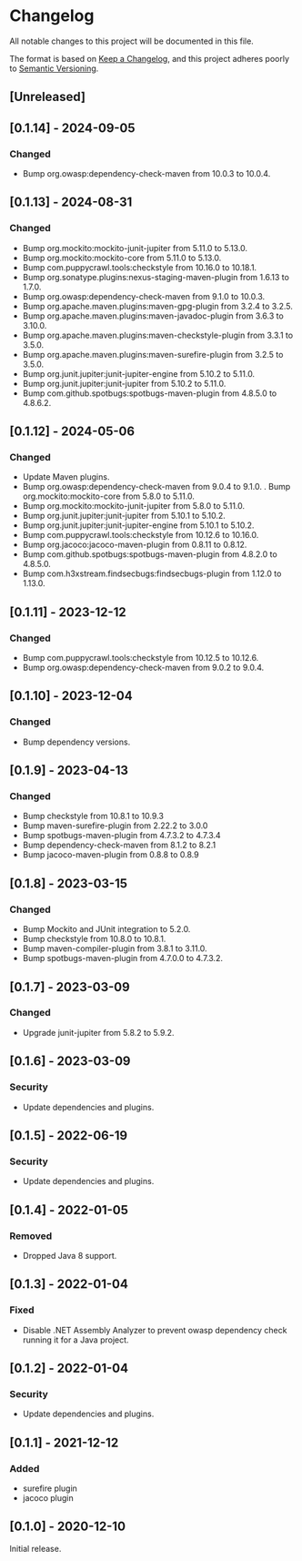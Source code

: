 # Changelog
All notable changes to this project will be documented in this file.

The format is based on [Keep a Changelog](https://keepachangelog.com/en/1.0.0/),
and this project adheres poorly to [Semantic Versioning](https://semver.org/spec/v2.0.0.html).

## [Unreleased]

## [0.1.14] - 2024-09-05
### Changed
- Bump org.owasp:dependency-check-maven from 10.0.3 to 10.0.4.

## [0.1.13] - 2024-08-31
### Changed
- Bump org.mockito:mockito-junit-jupiter from 5.11.0 to 5.13.0.
- Bump org.mockito:mockito-core from 5.11.0 to 5.13.0.
- Bump com.puppycrawl.tools:checkstyle from 10.16.0 to 10.18.1.
- Bump org.sonatype.plugins:nexus-staging-maven-plugin from 1.6.13 to 1.7.0.
- Bump org.owasp:dependency-check-maven from 9.1.0 to 10.0.3.
- Bump org.apache.maven.plugins:maven-gpg-plugin from 3.2.4 to 3.2.5.
- Bump org.apache.maven.plugins:maven-javadoc-plugin from 3.6.3 to 3.10.0.
- Bump org.apache.maven.plugins:maven-checkstyle-plugin from 3.3.1 to 3.5.0.
- Bump org.apache.maven.plugins:maven-surefire-plugin from 3.2.5 to 3.5.0.
- Bump org.junit.jupiter:junit-jupiter-engine from 5.10.2 to 5.11.0.
- Bump org.junit.jupiter:junit-jupiter from 5.10.2 to 5.11.0.
- Bump com.github.spotbugs:spotbugs-maven-plugin from 4.8.5.0 to 4.8.6.2.

## [0.1.12] - 2024-05-06
### Changed
- Update Maven plugins.
- Bump org.owasp:dependency-check-maven from 9.0.4 to 9.1.0.
. Bump org.mockito:mockito-core from 5.8.0 to 5.11.0.
- Bump org.mockito:mockito-junit-jupiter from 5.8.0 to 5.11.0.
- Bump org.junit.jupiter:junit-jupiter from 5.10.1 to 5.10.2.
- Bump org.junit.jupiter:junit-jupiter-engine from 5.10.1 to 5.10.2.
- Bump com.puppycrawl.tools:checkstyle from 10.12.6 to 10.16.0.
- Bump org.jacoco:jacoco-maven-plugin from 0.8.11 to 0.8.12.
- Bump com.github.spotbugs:spotbugs-maven-plugin from 4.8.2.0 to 4.8.5.0.
- Bump com.h3xstream.findsecbugs:findsecbugs-plugin from 1.12.0 to 1.13.0.


## [0.1.11] - 2023-12-12
### Changed
- Bump com.puppycrawl.tools:checkstyle from 10.12.5 to 10.12.6.
- Bump org.owasp:dependency-check-maven from 9.0.2 to 9.0.4.

## [0.1.10] - 2023-12-04
### Changed
- Bump dependency versions.

## [0.1.9] - 2023-04-13
### Changed
- Bump checkstyle from 10.8.1 to 10.9.3
- Bump maven-surefire-plugin from 2.22.2 to 3.0.0
- Bump spotbugs-maven-plugin from 4.7.3.2 to 4.7.3.4
- Bump dependency-check-maven from 8.1.2 to 8.2.1
- Bump jacoco-maven-plugin from 0.8.8 to 0.8.9

## [0.1.8] - 2023-03-15
### Changed
- Bump Mockito and JUnit integration to 5.2.0.
- Bump checkstyle from 10.8.0 to 10.8.1.
- Bump maven-compiler-plugin from 3.8.1 to 3.11.0.
- Bump spotbugs-maven-plugin from 4.7.0.0 to 4.7.3.2.

## [0.1.7] - 2023-03-09
### Changed
- Upgrade junit-jupiter from 5.8.2 to 5.9.2.

## [0.1.6] - 2023-03-09
### Security
- Update dependencies and plugins.

## [0.1.5] - 2022-06-19
### Security
- Update dependencies and plugins.

## [0.1.4] - 2022-01-05
### Removed
- Dropped Java 8 support.

## [0.1.3] - 2022-01-04
### Fixed
- Disable .NET Assembly Analyzer to prevent owasp dependency check running it for a Java project.

## [0.1.2] - 2022-01-04
### Security
- Update dependencies and plugins.

## [0.1.1] - 2021-12-12
### Added
- surefire plugin
- jacoco plugin

## [0.1.0] - 2020-12-10

Initial release.
